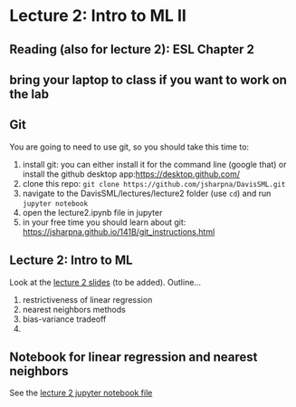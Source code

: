 # Lecture 2: Intro to ML II

## Reading (also for lecture 2): ESL Chapter 2
## bring your laptop to class if you want to work on the lab

## Git

You are going to need to use git, so you should take this time to:
1. install git: you can either install it for the command line (google that) or install the github desktop app:https://desktop.github.com/
2. clone this repo: `git clone https://github.com/jsharpna/DavisSML.git`
3. navigate to the DavisSML/lectures/lecture2 folder (use `cd`) and run `jupyter notebook` 
4. open the lecture2.ipynb file in jupyter
5. in your free time you should learn about git: https://jsharpna.github.io/141B/git_instructions.html

## Lecture 2: Intro to ML

Look at the [lecture 2 slides](lecture2slides.pdf) (to be added).  Outline...

1. restrictiveness of linear regression
1. nearest neighbors methods
1. bias-variance tradeoff
1. 

## Notebook for linear regression and nearest neighbors

See the [lecture 2 jupyter notebook file](lecture2.ipynb)
